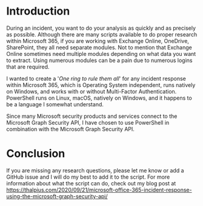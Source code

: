 # Introduction

During an incident, you want to do your analysis as quickly and as precisely as possible. Although there are many scripts available to do proper research within Microsoft 365, if you are working with Exchange Online, OneDrive, SharePoint, they all need separate modules. Not to mention that Exchange Online sometimes need multiple modules depending on what data you want to extract. Using numerous modules can be a pain due to numerous logins that are required.

I wanted to create a '*One ring to rule them all*' for any incident response within Microsoft 365, which is Operating System independent, runs natively on Windows, and works with or without Multi-Factor Authentication. PowerShell runs on Linux, macOS, natively on Windows, and it happens to be a language I somewhat understand.

Since many Microsoft security products and services connect to the Microsoft Graph Security API, I have chosen to use PowerShell in combination with the Microsoft Graph Security API.

# Conclusion

If you are missing any research questions, please let me know or add a GitHub issue and I will do my best to add it to the script. For more information about what the script can do, check out my blog post at https://thalpius.com/2020/09/21/microsoft-office-365-incident-response-using-the-microsoft-graph-security-api/
